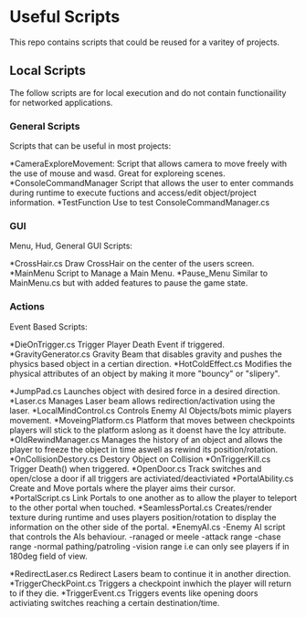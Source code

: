 # Useful Scripts

This repo contains scripts that could be reused for a varitey of projects.

## Local Scripts

The follow scripts are for local execution and do not contain functionaility for networked applications.

### General Scripts
Scripts that can be useful in most projects:


*CameraExploreMovement:
	Script that allows camera to move freely with the use of mouse and wasd. Great for exploreing scenes.
*ConsoleCommandManager
	Script that allows the user to enter commands during runtime to execute fuctions and access/edit object/project information. 
*TestFunction
	Use to test ConsoleCommandManager.cs


### GUI
Menu, Hud, General GUI Scripts:

*CrossHair.cs
	Draw CrossHair on the center of the users screen.
*MainMenu
	Script to Manage a Main Menu. 
*Pause_Menu
	Similar to MainMenu.cs but with added features to pause the game state.


### Actions

Event Based Scripts:


*DieOnTrigger.cs
	Trigger Player Death Event if triggered.
*GravityGenerator.cs
	Gravity Beam that disables gravity and pushes the physics based object in a certian direction.
*HotColdEffect.cs
	Modifies the physical attributes of an object by making it more "bouncy" or "slipery".
	
*JumpPad.cs
	Launches object with desired force in a desired direction.
*Laser.cs
	Manages Laser beam allows redirection/activation using the laser.
*LocalMindControl.cs
	Controls Enemy AI Objects/bots mimic players movement.
*MoveingPlatform.cs
	Platform that moves between checkpoints players will stick to the platform aslong as it doenst have the Icy attribute.
*OldRewindManager.cs
	Manages the history of an object and allows the player to freeze the object in time aswell as rewind its position/rotation.	
*OnCollisionDestory.cs
	Destory Object on Collision
*OnTriggerKill.cs
	Trigger Death() when triggered.
*OpenDoor.cs
	Track switches and open/close a door if all triggers are activiated/deactiviated
*PortalAbility.cs
	Create and Move portals where the player aims their cursor.
*PortalScript.cs
	Link Portals to one another as to allow the player to teleport to the other portal when touched.
*SeamlessPortal.cs
	Creates/render texture during runtime and uses players position/rotation to display the information on the other side of the portal.
*EnemyAI.cs
	-Enemy AI script that controls the AIs behaviour.
		-ranaged or meele
		-attack range
		-chase range
		-normal pathing/patroling
		-vision range i.e can only see players if in 180deg field of view.

*RedirectLaser.cs
	Redirect Lasers beam to continue it in another direction.
*TriggerCheckPoint.cs
	Triggers a checkpoint inwhich the player will return to if they die.
*TriggerEvent.cs
	Triggers events like opening doors activiating switches reaching a certain destination/time.






